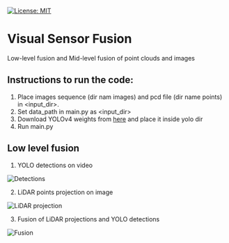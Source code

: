 [![License: MIT](https://img.shields.io/badge/License-MIT-yellow.svg)](https://opensource.org/licenses/MIT)

# Visual Sensor Fusion
Low-level fusion and Mid-level fusion of point clouds and images

## Instructions to run the code:
1. Place images sequence (dir nam images) and pcd file (dir name points) in <input_dir>.
2. Set data_path in main.py as <input_dir>
3. Download YOLOv4 weights from [here](https://github.com/AlexeyAB/darknet/releases/download/darknet_yolo_v3_optimal/yolov4.weights) and place it inside yolo dir
4. Run main.py

## Low level fusion
1. YOLO detections on video

![Detections](https://github.com/abhijitmahalle/visual-sensor-fusion/tree/master/data/media/detections_1.gif)

2. LiDAR points projection on image

![LiDAR projection](https://github.com/abhijitmahalle/visual-sensor-fusion/tree/master/data/media/lidar_1.gif)

3. Fusion of LiDAR projections and YOLO detections

![Fusion](https://github.com/abhijitmahalle/visual-sensor-fusion/tree/master/data/media/ouput1.gif)
